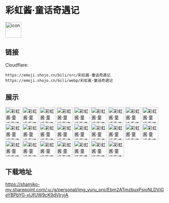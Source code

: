 # 彩虹酱·童话奇遇记
<img src="https://emoji.shojo.cn/bili/src/彩虹酱·童话奇遇记/icon.png" width="50" height="50" alt="icon">

## 链接
Cloudflare:
```
https://emoji.shojo.cn/bili/src/彩虹酱·童话奇遇记
https://emoji.shojo.cn/bili/webp/彩虹酱·童话奇遇记
```
## 展示
<img src="https://emoji.shojo.cn/bili/src/彩虹酱·童话奇遇记/彩虹酱·童话奇遇记-V我50.png" width="50" height="50" alt="彩虹酱·童话奇遇记-V我50">
<img src="https://emoji.shojo.cn/bili/src/彩虹酱·童话奇遇记/彩虹酱·童话奇遇记-上车咯.png" width="50" height="50" alt="彩虹酱·童话奇遇记-上车咯">
<img src="https://emoji.shojo.cn/bili/src/彩虹酱·童话奇遇记/彩虹酱·童话奇遇记-修勾儿~.png" width="50" height="50" alt="彩虹酱·童话奇遇记-修勾儿~">
<img src="https://emoji.shojo.cn/bili/src/彩虹酱·童话奇遇记/彩虹酱·童话奇遇记-ZZZ.png" width="50" height="50" alt="彩虹酱·童话奇遇记-ZZZ">
<img src="https://emoji.shojo.cn/bili/src/彩虹酱·童话奇遇记/彩虹酱·童话奇遇记-哭唧唧.png" width="50" height="50" alt="彩虹酱·童话奇遇记-哭唧唧">
<img src="https://emoji.shojo.cn/bili/src/彩虹酱·童话奇遇记/彩虹酱·童话奇遇记-吃瓜.png" width="50" height="50" alt="彩虹酱·童话奇遇记-吃瓜">
<img src="https://emoji.shojo.cn/bili/src/彩虹酱·童话奇遇记/彩虹酱·童话奇遇记-吹箫.png" width="50" height="50" alt="彩虹酱·童话奇遇记-吹箫">
<img src="https://emoji.shojo.cn/bili/src/彩虹酱·童话奇遇记/彩虹酱·童话奇遇记-可恶！.png" width="50" height="50" alt="彩虹酱·童话奇遇记-可恶！">
<img src="https://emoji.shojo.cn/bili/src/彩虹酱·童话奇遇记/彩虹酱·童话奇遇记-嗷呜~.png" width="50" height="50" alt="彩虹酱·童话奇遇记-嗷呜~">
<img src="https://emoji.shojo.cn/bili/src/彩虹酱·童话奇遇记/彩虹酱·童话奇遇记-喜欢爷吗？.png" width="50" height="50" alt="彩虹酱·童话奇遇记-喜欢爷吗？">
<img src="https://emoji.shojo.cn/bili/src/彩虹酱·童话奇遇记/彩虹酱·童话奇遇记-啊对对对.png" width="50" height="50" alt="彩虹酱·童话奇遇记-啊对对对">
<img src="https://emoji.shojo.cn/bili/src/彩虹酱·童话奇遇记/彩虹酱·童话奇遇记-大娘！.png" width="50" height="50" alt="彩虹酱·童话奇遇记-大娘！">
<img src="https://emoji.shojo.cn/bili/src/彩虹酱·童话奇遇记/彩虹酱·童话奇遇记-好耶！.png" width="50" height="50" alt="彩虹酱·童话奇遇记-好耶！">
<img src="https://emoji.shojo.cn/bili/src/彩虹酱·童话奇遇记/彩虹酱·童话奇遇记-我nia！.png" width="50" height="50" alt="彩虹酱·童话奇遇记-我nia！">
<img src="https://emoji.shojo.cn/bili/src/彩虹酱·童话奇遇记/彩虹酱·童话奇遇记-就要发电！.png" width="50" height="50" alt="彩虹酱·童话奇遇记-就要发电！">
<img src="https://emoji.shojo.cn/bili/src/彩虹酱·童话奇遇记/彩虹酱·童话奇遇记-彩门.png" width="50" height="50" alt="彩虹酱·童话奇遇记-彩门">
<img src="https://emoji.shojo.cn/bili/src/彩虹酱·童话奇遇记/彩虹酱·童话奇遇记-酱紫.png" width="50" height="50" alt="彩虹酱·童话奇遇记-酱紫">
<img src="https://emoji.shojo.cn/bili/src/彩虹酱·童话奇遇记/彩虹酱·童话奇遇记-救命.png" width="50" height="50" alt="彩虹酱·童话奇遇记-救命">
<img src="https://emoji.shojo.cn/bili/src/彩虹酱·童话奇遇记/彩虹酱·童话奇遇记-爱你哟~.png" width="50" height="50" alt="彩虹酱·童话奇遇记-爱你哟~">
<img src="https://emoji.shojo.cn/bili/src/彩虹酱·童话奇遇记/彩虹酱·童话奇遇记-给你一拳.png" width="50" height="50" alt="彩虹酱·童话奇遇记-给你一拳">
<img src="https://emoji.shojo.cn/bili/src/彩虹酱·童话奇遇记/彩虹酱·童话奇遇记-打call.png" width="50" height="50" alt="彩虹酱·童话奇遇记-打call">
<img src="https://emoji.shojo.cn/bili/src/彩虹酱·童话奇遇记/彩虹酱·童话奇遇记-？？？.png" width="50" height="50" alt="彩虹酱·童话奇遇记-？？？">
<img src="https://emoji.shojo.cn/bili/src/彩虹酱·童话奇遇记/彩虹酱·童话奇遇记-酱酱~.png" width="50" height="50" alt="彩虹酱·童话奇遇记-酱酱~">
<img src="https://emoji.shojo.cn/bili/src/彩虹酱·童话奇遇记/彩虹酱·童话奇遇记-摸鱼.png" width="50" height="50" alt="彩虹酱·童话奇遇记-摸鱼">
<img src="https://emoji.shojo.cn/bili/src/彩虹酱·童话奇遇记/彩虹酱·童话奇遇记-急急急！！.png" width="50" height="50" alt="彩虹酱·童话奇遇记-急急急！！">

## 下载地址

https://shamiko-my.sharepoint.com/:u:/g/personal/img_yuru_pro/Ebm2ATmzbuxPsjoNLDViGeYBPbYG-xlJfUW9cK9dVlryjA